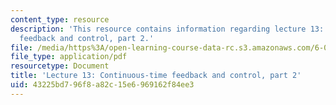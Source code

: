 ```yaml
---
content_type: resource
description: 'This resource contains information regarding lecture 13: continuous-time
  feedback and control, part 2.'
file: /media/https%3A/open-learning-course-data-rc.s3.amazonaws.com/6-003-signals-and-systems-fall-2011/43225bd796f8a82c15e6969162f84ee3_MIT6_003F11_lec13.pdf
file_type: application/pdf
resourcetype: Document
title: 'Lecture 13: Continuous-time feedback and control, part 2'
uid: 43225bd7-96f8-a82c-15e6-969162f84ee3
---
```

